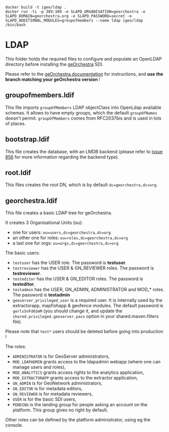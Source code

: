 ```shell
docker build -t igeo/ldap .
docker run -ti -p 389:389 -e SLAPD_ORGANISATION=georchestra -e SLAPD_DOMAIN=georchestra.org -e SLAPD_PASSWORD=secret -e SLAPD_ADDITIONAL_MODULES=groupofmembers --name ldap igeo/ldap /bin/bash
```

# LDAP

This folder holds the required files to configure and populate an OpenLDAP directory before installing the [geOrchestra](http://www.georchestra.org) SDI.  

Please refer to the [geOrchestra documentation](https://github.com/georchestra/georchestra/blob/master/README.md) for instructions, and **use the branch matching your geOrchestra version** !

## groupofmembers.ldif

This file imports ```groupOfMembers``` LDAP objectClass into OpenLdap available schemas. It allows to have empty groups, which the default ```groupOfNames``` doesn't permit. ```groupOfMembers``` comes from RFC2037bis and is used in lots of places.

## bootstrap.ldif

This file creates the database, with an LMDB backend (please refer to [issue 856](https://github.com/georchestra/georchestra/issues/856) for more information regarding the backend type).


## root.ldif

This files creates the root DN, which is by default ```dc=georchestra,dc=org```.


## georchestra.ldif

This file creates a basic LDAP tree for geOrchestra.

It creates 3 Organisational Units (ou):
 * one for users: ```ou=users,dc=georchestra,dc=org``` 
 * an other one for roles: ```ou=roles,dc=georchestra,dc=org```
 * a last one for orgs: ```ou=orgs,dc=georchestra,dc=org```

The basic users:
 * ```testuser``` has the USER role. The password is **testuser**.
 * ```testreviewer``` has the USER & GN_REVIEWER roles. The password is **testreviewer**.
 * ```testeditor``` has the USER & GN_EDITOR roles. The password is **testeditor**.
 * ```testadmin``` has the USER, GN_ADMIN, ADMINISTRATOR and MOD_* roles. The password is **testadmin**
 * ```geoserver_privileged_user``` is a required user. It is internally used by the extractorapp, mapfishapp & geofence modules. The default password is ```gerlsSnFd6SmM``` (you should change it, and update the ```shared.privileged.geoserver.pass``` option in your shared.maven.filters file).

Please note that `test*` users should be deleted before going into production !

The roles:
 * ```ADMINISTRATOR``` is for GeoServer administrators,
 * ```MOD_LDAPADMIN``` grants access to the ldapadmin webapp (where one can manage users and roles),
 * ```MOD_ANALYTICS``` grants access rights to the analytics application,
 * ```MOD_EXTRACTORAPP``` grants access to the extractor application,
 * ```GN_ADMIN``` is for GeoNetwork administrators,
 * ```GN_EDITOR``` is for metadata editors,
 * ```GN_REVIEWER``` is for metadata reviewers,
 * ```USER``` is for the basic SDI users,
 * ```PENDING``` is the landing group for people asking an account on the platform. This group gives no right by default.

Other roles can be defined by the platform administrator, using eg the console.
